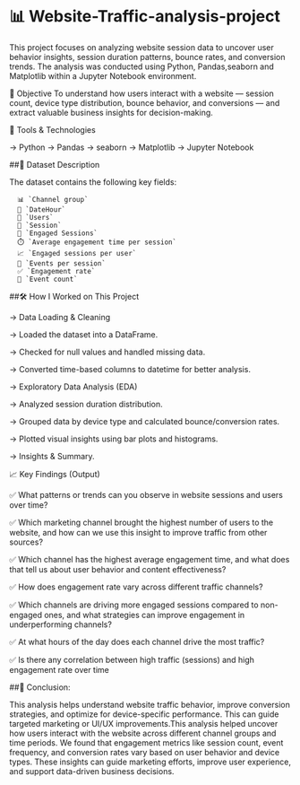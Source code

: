 # 📊 Website-Traffic-analysis-project

This project focuses on analyzing website session data to uncover user behavior insights, session duration patterns, bounce rates, and conversion trends. The analysis was conducted using Python, Pandas,seaborn and Matplotlib within a Jupyter Notebook environment.


🧠 Objective
To understand how users interact with a website — session count, device type distribution, bounce behavior, and conversions — and extract valuable business insights for decision-making.



🔧 Tools & Technologies

-> Python
-> Pandas
-> seaborn
-> Matplotlib
-> Jupyter Notebook

##📁 Dataset Description

The dataset contains the following key fields:

      📊 `Channel group`  
      📅 `DateHour`  
      👤 `Users`  
      🔄 `Session`  
      🤝 `Engaged Sessions`  
      ⏱️ `Average engagement time per session`  
      📈 `Engaged sessions per user`  
      🎯 `Events per session`  
      ✅ `Engagement rate`   
      🔢 `Event count`

##🛠️ How I Worked on This Project

  -> Data Loading & Cleaning 
  
  -> Loaded the dataset into a DataFrame. 
  
  -> Checked for null values and handled missing data. 
  
  -> Converted time-based columns to datetime for better analysis. 
  
  -> Exploratory Data Analysis (EDA) 
  
  -> Analyzed session duration distribution. 
  
  -> Grouped data by device type and calculated bounce/conversion rates. 
  
  -> Plotted visual insights using bar plots and histograms. 
  
  -> Insights & Summary. 


📈 Key Findings (Output)

  ✅ What patterns or trends can you observe in website sessions and users over time?
  
  ✅ Which marketing channel brought the highest number of users to the website, and how can we use this insight to improve traffic from other sources?
  
  ✅ Which channel has the highest average engagement time, and what does that tell us about user behavior and content effectiveness?
  
  ✅ How does engagement rate vary across different traffic channels?
  
  ✅ Which channels are driving more engaged sessions compared to non-engaged ones, and what strategies can improve engagement in underperforming channels?
  
  ✅  At what hours of the day does each channel drive the most traffic?
  
  ✅ Is there any correlation between high traffic (sessions) and high engagement rate over time
  


##📌 Conclusion:

This analysis helps understand website traffic behavior, improve conversion strategies, and optimize for device-specific performance. This can guide targeted marketing or UI/UX improvements.This analysis helped uncover how users interact with the website across different channel groups and time periods.
We found that engagement metrics like session count, event frequency, and conversion rates vary based on user behavior and device types.
These insights can guide marketing efforts, improve user experience, and support data-driven business decisions.

